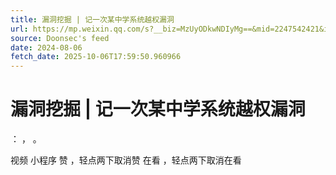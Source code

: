 ```yaml
---
title: 漏洞挖掘 | 记一次某中学系统越权漏洞
url: https://mp.weixin.qq.com/s?__biz=MzUyODkwNDIyMg==&mid=2247542421&idx=1&sn=ffcb988ae36f3efa4de413d7689eeda4
source: Doonsec's feed
date: 2024-08-06
fetch_date: 2025-10-06T17:59:50.960966
---
```


# 漏洞挖掘 | 记一次某中学系统越权漏洞

：
，
。

视频
小程序
赞
，轻点两下取消赞
在看
，轻点两下取消在看